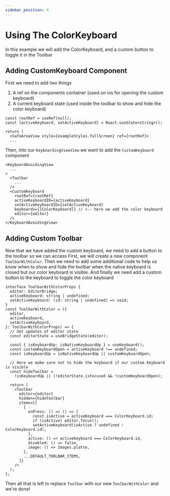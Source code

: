 ```yaml
---
sidebar_position: 4
---
```


# Using The ColorKeyboard

In this example we will add the ColorKeyboard, and a custom button to toggle it in the Toolbar

## Adding CustomKeyboard Component

First we need to add two things

1. A ref on the components container (used on ios for opening the custom keyboard)
2. A current keyboard state (used inside the toolbar to show and hide the color keyboard)

```tsx
const rootRef = useRef(null);
const [activeKeyboard, setActiveKeyboard] = React.useState<string>();

return (
  <SafeAreaView style={exampleStyles.fullScreen} ref={rootRef}>
  ...
```

Then, into our `KeyboardingViewView` we want to add the `CustomKeyboard` component

```tsx
<KeyboardAvoidingView
  ...
>
  <Toolbar
    ...
  />
  <CustomKeyboard
    rootRef={rootRef}
    activeKeyboardID={activeKeyboard}
    setActiveKeyboardID={setActiveKeyboard}
    keyboards={[ColorKeyboard]} // <-- here we add the color keyboard
    editor={editor}
  />
</KeyboardAvoidingView>
```

## Adding Custom Toolbar

Now that we have added the custom keyboard, we need to add a button to the toolbar so we can access
First, we will create a new component `ToolbarWithColor`.
Then we need to add some additional code to help us know when to show and hide the toolbar
when the native keyboard is closed but our color keyboard is visible.
And finally we need add a custom button to the keyboard to toggle the color keyboard

```tsx
interface ToolbarWithColorProps {
  editor: EditorBridge;
  activeKeyboard: string | undefined;
  setActiveKeyboard: (id: string | undefined) => void;
}
const ToolbarWithColor = ({
  editor,
  activeKeyboard,
  setActiveKeyboard,
}: ToolbarWithColorProps) => {
  // Get updates of editor state
  const editorState = useBridgeState(editor);

  const { isKeyboardUp: isNativeKeyboardUp } = useKeyboard();
  const customKeyboardOpen = activeKeyboard !== undefined;
  const isKeyboardUp = isNativeKeyboardUp || customKeyboardOpen;

  // Here we make sure not to hide the keyboard if our custom keyboard is visible
  const hideToolbar =
    !isKeyboardUp || (!editorState.isFocused && !customKeyboardOpen);

  return (
    <Toolbar
      editor={editor}
      hidden={hideToolbar}
      items={[
        {
          onPress: () => () => {
            const isActive = activeKeyboard === ColorKeyboard.id;
            if (isActive) editor.focus();
            setActiveKeyboard(isActive ? undefined : ColorKeyboard.id);
          },
          active: () => activeKeyboard === ColorKeyboard.id,
          disabled: () => false,
          image: () => Images.platte,
        },
        ...DEFAULT_TOOLBAR_ITEMS,
      ]}
    />
  );
};
```

Then all that is left to replace `Toolbar` with our new `ToolbarWithColor` and we're done!
